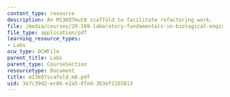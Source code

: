 ```yaml
---
content_type: resource
description: An M13KO7mut8 scaffold to facilitate refactoring work.
file: /media/courses/20-109-laboratory-fundamentals-in-biological-engineering-fall-2007/3e7c39d2ec86e2a58fed363ef2165813_m13k07scafold_m8.pdf
file_type: application/pdf
learning_resource_types:
- Labs
ocw_type: OCWFile
parent_title: Labs
parent_type: CourseSection
resourcetype: Document
title: m13k07scafold_m8.pdf
uid: 3e7c39d2-ec86-e2a5-8fed-363ef2165813
---
```

